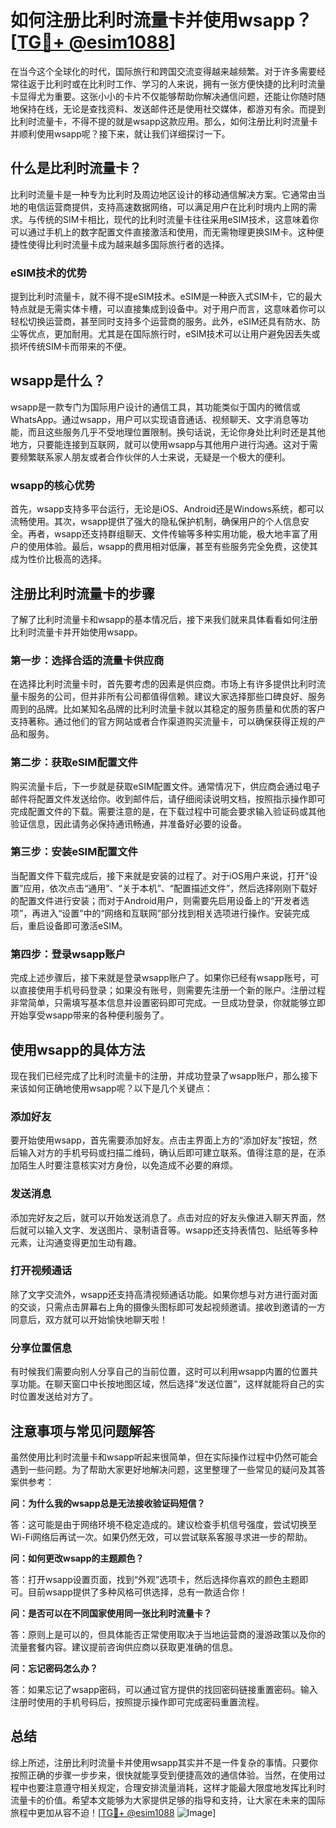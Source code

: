 # 如何注册比利时流量卡并使用wsapp？[[TG💪+ @esim1088](https://t.me/s/esim1088)]

在当今这个全球化的时代，国际旅行和跨国交流变得越来越频繁。对于许多需要经常往返于比利时或在比利时工作、学习的人来说，拥有一张方便快捷的比利时流量卡显得尤为重要。这张小小的卡片不仅能够帮助你解决通信问题，还能让你随时随地保持在线，无论是查找资料、发送邮件还是使用社交媒体，都游刃有余。而提到比利时流量卡，不得不提的就是wsapp这款应用。那么，如何注册比利时流量卡并顺利使用wsapp呢？接下来，就让我们详细探讨一下。

## 什么是比利时流量卡？

比利时流量卡是一种专为比利时及周边地区设计的移动通信解决方案。它通常由当地的电信运营商提供，支持高速数据网络，可以满足用户在比利时境内上网的需求。与传统的SIM卡相比，现代的比利时流量卡往往采用eSIM技术，这意味着你可以通过手机上的数字配置文件直接激活和使用，而无需物理更换SIM卡。这种便捷性使得比利时流量卡成为越来越多国际旅行者的选择。

### eSIM技术的优势

提到比利时流量卡，就不得不提eSIM技术。eSIM是一种嵌入式SIM卡，它的最大特点就是无需实体卡槽，可以直接集成到设备中。对于用户而言，这意味着你可以轻松切换运营商，甚至同时支持多个运营商的服务。此外，eSIM还具有防水、防尘等优点，更加耐用。尤其是在国际旅行时，eSIM技术可以让用户避免因丢失或损坏传统SIM卡而带来的不便。

## wsapp是什么？

wsapp是一款专门为国际用户设计的通信工具，其功能类似于国内的微信或WhatsApp。通过wsapp，用户可以实现语音通话、视频聊天、文字消息等功能，而且这些服务几乎不受地理位置限制。换句话说，无论你身处比利时还是其他地方，只要能连接到互联网，就可以使用wsapp与其他用户进行沟通。这对于需要频繁联系家人朋友或者合作伙伴的人士来说，无疑是一个极大的便利。

### wsapp的核心优势

首先，wsapp支持多平台运行，无论是iOS、Android还是Windows系统，都可以流畅使用。其次，wsapp提供了强大的隐私保护机制，确保用户的个人信息安全。再者，wsapp还支持群组聊天、文件传输等多种实用功能，极大地丰富了用户的使用体验。最后，wsapp的费用相对低廉，甚至有些服务完全免费，这使其成为性价比极高的选择。

## 注册比利时流量卡的步骤

了解了比利时流量卡和wsapp的基本情况后，接下来我们就来具体看看如何注册比利时流量卡并开始使用wsapp。

### 第一步：选择合适的流量卡供应商

在选择比利时流量卡时，首先要考虑的因素是供应商。市场上有许多提供比利时流量卡服务的公司，但并非所有公司都值得信赖。建议大家选择那些口碑良好、服务周到的品牌。比如某知名品牌的比利时流量卡就以其稳定的服务质量和优质的客户支持著称。通过他们的官方网站或者合作渠道购买流量卡，可以确保获得正规的产品和服务。

### 第二步：获取eSIM配置文件

购买流量卡后，下一步就是获取eSIM配置文件。通常情况下，供应商会通过电子邮件将配置文件发送给你。收到邮件后，请仔细阅读说明文档，按照指示操作即可完成配置文件的下载。需要注意的是，在下载过程中可能会要求输入验证码或其他验证信息，因此请务必保持通讯畅通，并准备好必要的设备。

### 第三步：安装eSIM配置文件

当配置文件下载完成后，接下来就是安装的过程了。对于iOS用户来说，打开“设置”应用，依次点击“通用”、“关于本机”、“配置描述文件”，然后选择刚刚下载好的配置文件进行安装；而对于Android用户，则需要先启用设备上的“开发者选项”，再进入“设置”中的“网络和互联网”部分找到相关选项进行操作。安装完成后，重启设备即可激活eSIM。

### 第四步：登录wsapp账户

完成上述步骤后，接下来就是登录wsapp账户了。如果你已经有wsapp账号，可以直接使用手机号码登录；如果没有账号，则需要先注册一个新的账户。注册过程非常简单，只需填写基本信息并设置密码即可完成。一旦成功登录，你就能够立即开始享受wsapp带来的各种便利服务了。

## 使用wsapp的具体方法

现在我们已经完成了比利时流量卡的注册，并成功登录了wsapp账户，那么接下来该如何正确地使用wsapp呢？以下是几个关键点：

### 添加好友

要开始使用wsapp，首先需要添加好友。点击主界面上方的“添加好友”按钮，然后输入对方的手机号码或扫描二维码，确认后即可建立联系。值得注意的是，在添加陌生人时要注意核实对方身份，以免造成不必要的麻烦。

### 发送消息

添加完好友之后，就可以开始发送消息了。点击对应的好友头像进入聊天界面，然后就可以输入文字、发送图片、录制语音等。wsapp还支持表情包、贴纸等多种元素，让沟通变得更加生动有趣。

### 打开视频通话

除了文字交流外，wsapp还支持高清视频通话功能。如果你想与对方进行面对面的交谈，只需点击屏幕右上角的摄像头图标即可发起视频邀请。接收到邀请的一方同意后，双方就可以开始愉快地聊天啦！

### 分享位置信息

有时候我们需要向别人分享自己的当前位置，这时可以利用wsapp内置的位置共享功能。在聊天窗口中长按地图区域，然后选择“发送位置”，这样就能将自己的实时位置发送给对方了。

## 注意事项与常见问题解答

虽然使用比利时流量卡和wsapp听起来很简单，但在实际操作过程中仍然可能会遇到一些问题。为了帮助大家更好地解决问题，这里整理了一些常见的疑问及其答案供参考：

**问：为什么我的wsapp总是无法接收验证码短信？**

答：这可能是由于网络环境不稳定造成的。建议检查手机信号强度，尝试切换至Wi-Fi网络后再试一次。如果仍然无效，可以尝试联系客服寻求进一步的帮助。

**问：如何更改wsapp的主题颜色？**

答：打开wsapp设置页面，找到“外观”选项卡，然后选择你喜欢的颜色主题即可。目前wsapp提供了多种风格可供选择，总有一款适合你！

**问：是否可以在不同国家使用同一张比利时流量卡？**

答：原则上是可以的，但具体能否正常使用取决于当地运营商的漫游政策以及你的流量套餐内容。建议提前咨询供应商以获取更准确的信息。

**问：忘记密码怎么办？**

答：如果忘记了wsapp密码，可以通过官方提供的找回密码链接重置密码。输入注册时使用的手机号码后，按照提示操作即可完成密码重置流程。

## 总结

综上所述，注册比利时流量卡并使用wsapp其实并不是一件复杂的事情。只要你按照正确的步骤一步步来，很快就能享受到便捷高效的通信体验。当然，在使用过程中也要注意遵守相关规定，合理安排流量消耗，这样才能最大限度地发挥比利时流量卡的价值。希望本文能够为大家提供足够的指导和支持，让大家在未来的国际旅程中更加从容不迫！[[TG💪+ @esim1088](https://t.me/s/esim1088) ![Image](https://i.postimg.cc/4NQfJmqS/Snipaste-2025-05-13-00-14-12.png)]